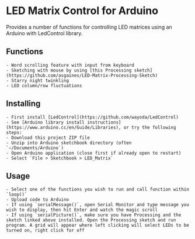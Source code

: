 # LED Matrix Control for Arduino

Provides a number of functions for controlling LED matrices using an Arduino with LedControl library.

## Functions
    - Word scrolling feature with input from keyboard
    - Sketching with mouse by using [this Processing sketch](https://github.com/asgaines/LED-Matrix-Processing-Sketch)
    - Starry night twinkling
    - LED column/row fluctuations
    
## Installing
    - First install [LedControl](https://github.com/wayoda/LedControl)
    - See [Arduino library install instructions](https://www.arduino.cc/en/Guide/Libraries), or try the following steps:
    - Download this project ZIP file
    - Unzip into Arduino sketchbook directory (often `~/Documents/Arduino`)
    - Open Arduino application (close first if already open to restart)
    - Select `File > Sketchbook > LED_Matrix`

## Usage
    - Select one of the functions you wish to run and call function within `loop()`
    - Upload code to Arduino
    - If using `serialMessage()`, open Serial Monitor and type message you wish to display, then hit Enter and watch the magic scroll
    - If using `serialPicture()`, make sure you have Processing and the sketch linked above installed. Open the Processing sketch and run program. A grid will appear where left clicking will select LEDs to be turned on, right click for off
    
